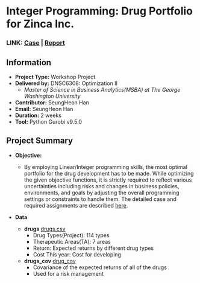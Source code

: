 # Integer Programming: Drug Portfolio for Zinca Inc.
### LINK: [Case](https://github.com/hshehjue/Optimization/blob/main/Drug_Portfolio/Case.pdf) | [Report](https://github.com/hshehjue/Optimization/blob/main/Drug_Portfolio/IPworkshop_report%20.pdf)
## Information
* **Project Type:** Workshop Project
* **Delivered by:** DNSC6308: Optimization II
  - *Master of Science in Business Analytics(MSBA) at The George Washington University*
* **Contributor:** SeungHeon Han
* **Email:** SeungHeon Han
* **Duration:** 2 weeks
* **Tool:** Python Gurobi v9.5.0

## Project Summary
* **Objective:** 
  - By employing Linear/Integer programming skills, the most optimal portfolio for the drug development has to be made. While optimizing the given objective functions, it is strictly required to reflect various uncertainties including risks and changes in business policies, environments, and goals by adjusting the overall programming settings or constraints to handle them. The detailed case and required assignments are described [here](https://github.com/hshehjue/Optimization/blob/main/Drug_Portfolio/Case.pdf).

* **Data**
  - **drugs** [drugs.csv](https://github.com/hshehjue/Optimization/blob/main/Drug_Portfolio/Data/drugs.csv)
    -  Drug Types(Project): 114 types
    -  Therapeutic Areas(TA): 7 areas
    - Return: Expected returns by different drug types
    - Cost This year: Cost for developing 
  - **drugs_cov** [drug_cov](https://github.com/hshehjue/Optimization/blob/main/Drug_Portfolio/Data/drugs_cov.csv)
    - Covariance of the expected returns of all of the drugs
    - Used for a risk management
